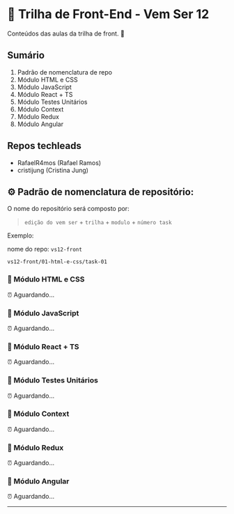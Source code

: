 # 🚀 Trilha de Front-End - Vem Ser 12

Conteúdos das aulas da trilha de front. 💙

## Sumário

1. Padrão de nomenclatura de repo
1. Módulo HTML e CSS
1. Módulo JavaScript
1. Módulo React + TS
1. Módulo Testes Unitários
1. Módulo Context
1. Módulo Redux
1. Módulo Angular

## Repos techleads
- RafaelR4mos (Rafael Ramos)
- cristijung (Cristina Jung)

## ⚙️ Padrão de nomenclatura de repositório:

O nome do repositório será composto por:

> `edição do vem ser` + `trilha` + `modulo` + `número task`

Exemplo:

nome do repo: `vs12-front`

```
vs12-front/01-html-e-css/task-01
```

### 📂 Módulo HTML e CSS

⏰ Aguardando...

### 📂 Módulo JavaScript

⏰ Aguardando...

### 📂 Módulo React + TS

⏰ Aguardando...

### 📂 Módulo Testes Unitários

⏰ Aguardando...

### 📂 Módulo Context

⏰ Aguardando...

### 📂 Módulo Redux

⏰ Aguardando...

### 📂 Módulo Angular

⏰ Aguardando...

---
